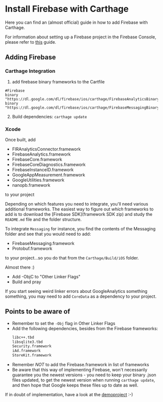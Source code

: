 # Install Firebase with Carthage

Here you can find an (almost official) guide in how to add Firebase with Carthage.

For information about setting up a Firebase project in the Firebase Console, please refer to [this](https://firebase.google.com/docs/ios/setup) guide.

## Adding Firebase
### Carthage Integration
1. add firebase binary frameworks to the Cartfile

```
#Firebase
binary "https://dl.google.com/dl/firebase/ios/carthage/FirebaseAnalyticsBinary.json"
binary "https://dl.google.com/dl/firebase/ios/carthage/FirebaseMessagingBinary.json"
```
2. Build dependencies: `carthage update`

### Xcode
Once built, add

- FIRAnalyticsConnector.framework
- FirebaseAnalytics.framework
- FirebaseCore.framework
- FirebaseCoreDiagnostics.framework
- FirebaseInstanceID.framework
- GoogleAppMeasurement.framework
- GoogleUtilities.framework
- nanopb.framework

to your project

Depending on which features you need to integrate, you'll need various additional frameworks. The easiest way to figure out _which_ frameworks to add is to download the [Firebase SDK](framework SDK zip) and study the `README.md` file and the folder structure.

To integrate `Messaging` for instance, you find the contents of the Messaging folder and see that you would need to add:

  - FirebaseMessaging.framework
  - Protobuf.framework

to your project...so you do that from the `Carthage/Build/iOS` folder.

Almost there :)

- Add -ObjC to "Other Linker Flags"
- Build and pray

If you start seeing weird linker errors about GoogleAnalytics something something, you may need to add `CoreData` as a dependency to your project.

## Points to be aware of
- Remember to set the `-Obj` flag in Other Linker Flags
- Add the following dependencies, besides from the Firebase frameworks:
    ```sh
    libc++.tbd
    libsqlite3.tbd
    Security.framework
    iAd.framework
    StoreKit.framework
    ```
- Remember *NOT* to add the Firebase.framework in list of frameworks
- Be aware that this way of implementing Firebase, won't necessarily guarantee you the newest versions - you need to keep your binary .json files updated, to get the newest version when running `carthage update`, and then hope that Google keeps these files up to date as well.

If in doubt of implementation, have a look at the [demoproject](https://github.com/firebase/firebase-ios-sdk) :-)
